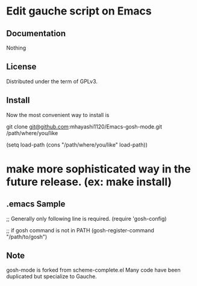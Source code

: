 Edit gauche script on Emacs
==================

Documentation
-------------

Nothing

License
-------

Distributed under the term of GPLv3.

Install
-------------

Now the most convenient way to install is

git clone git@github.com:mhayashi1120/Emacs-gosh-mode.git /path/where/you/like

(setq load-path (cons "/path/where/you/like" load-path))

# make more sophisticated way in the future release. (ex: make install)

.emacs Sample
-------------

;; Generally only following line is required.
(require 'gosh-config)

;; if gosh command is not in PATH
(gosh-register-command "/path/to/gosh")

Note
----
gosh-mode is forked from scheme-complete.el
Many code have been duplicated but specialize to Gauche.
